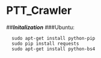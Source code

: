 # PTT_Crawler

##***Initalization***
###Ubuntu:

```
  sudo apt-get install python-pip
  sudo pip install requests
  sudo apt-get install python-bs4
```  
